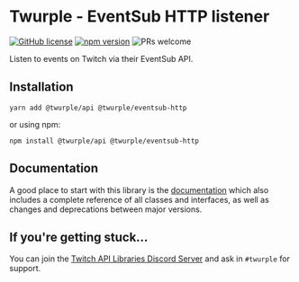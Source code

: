 # Twurple - EventSub HTTP listener

[![GitHub license](https://img.shields.io/badge/license-MIT-blue.svg)](https://github.com/twurple/twurple/blob/main/LICENSE)
[![npm version](https://img.shields.io/npm/v/@twurple/eventsub-http.svg?style=flat)](https://www.npmjs.com/package/@twurple/eventsub-http)
![PRs welcome](https://img.shields.io/badge/PRs-welcome-brightgreen.svg)

Listen to events on Twitch via their EventSub API.

## Installation

	yarn add @twurple/api @twurple/eventsub-http

or using npm:

	npm install @twurple/api @twurple/eventsub-http

## Documentation

A good place to start with this library is the [documentation](https://twurple.js.org)
which also includes a complete reference of all classes and interfaces, as well as changes and deprecations between major versions.

## If you're getting stuck...

You can join the [Twitch API Libraries Discord Server](https://discord.gg/b9ZqMfz) and ask in `#twurple` for support.
